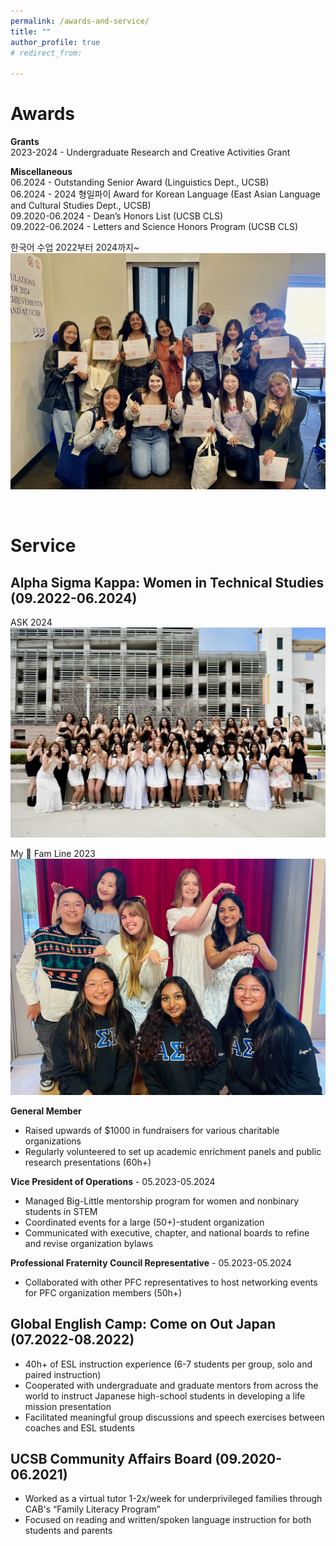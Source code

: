 ```yaml
---
permalink: /awards-and-service/
title: ""
author_profile: true
# redirect_from: 

---
```



**Awards**
======
**Grants**<br>
2023-2024 - Undergraduate Research and Creative Activities Grant

**Miscellaneous**<br>
06.2024 - Outstanding Senior Award (Linguistics Dept., UCSB)<br>
06.2024 - 2024 형일파이 Award for Korean Language (East Asian Language and Cultural Studies Dept., UCSB)<br>
09.2020-06.2024 - Dean’s Honors List (UCSB CLS)<br>
09.2022-06.2024 - Letters and Science Honors Program (UCSB CLS)


한국어 수업 2022부터 2024까지~
![한국어 수업 2022부터 2024까지~](/images/KOR_award.jpg "EALCS Awards Ceremony 06.2024")

<br>

**Service**
======
## Alpha Sigma Kappa: Women in Technical Studies (09.2022-06.2024)

ASK 2024
![ASK 2024](/images/ASK_1.jpg "General members 06.2024")


My 🌻 Fam Line 2023
![My 🌻 Fam Line 2023](/images/ASK_2.jpg "Sunflower fam 06.2023")


**General Member**
* Raised upwards of $1000 in fundraisers for various charitable organizations<br>
* Regularly volunteered to set up academic enrichment panels and public research presentations (60h+)

**Vice President of Operations** - 05.2023-05.2024
* Managed Big-Little mentorship program for women and nonbinary students in STEM
* Coordinated events for a large (50+)-student organization
* Communicated with executive, chapter, and national boards to refine and revise organization bylaws

**Professional Fraternity Council Representative** - 05.2023-05.2024
* Collaborated with other PFC representatives to host networking events for PFC organization members (50h+)


## Global English Camp: Come on Out Japan (07.2022-08.2022)
* 40h+ of ESL instruction experience (6-7 students per group, solo and paired instruction) 
* Cooperated with undergraduate and graduate mentors from across the world to instruct Japanese high-school students in developing a life mission presentation
* Facilitated meaningful group discussions and speech exercises between coaches and ESL students


## UCSB Community Affairs Board (09.2020-06.2021)
* Worked as a virtual tutor 1-2x/week for underprivileged families through CAB's “Family Literacy Program”
* Focused on reading and written/spoken language instruction for both students and parents
